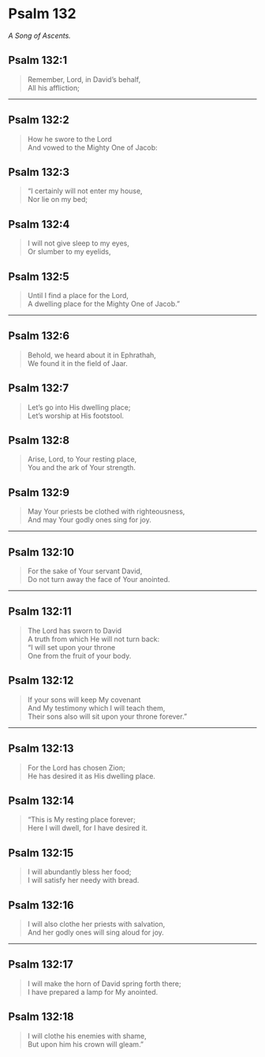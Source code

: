 # Psalm 132

_A Song of Ascents._

## Psalm 132:1

> Remember, Lord, in David’s behalf,  
> All his affliction;

---

## Psalm 132:2

> How he swore to the Lord  
> And vowed to the Mighty One of Jacob:

## Psalm 132:3

> “I certainly will not enter my house,  
> Nor lie on my bed;

## Psalm 132:4

> I will not give sleep to my eyes,  
> Or slumber to my eyelids,

## Psalm 132:5

> Until I find a place for the Lord,  
> A dwelling place for the Mighty One of Jacob.”

---

## Psalm 132:6

> Behold, we heard about it in Ephrathah,  
> We found it in the field of Jaar.

## Psalm 132:7

> Let’s go into His dwelling place;  
> Let’s worship at His footstool.

## Psalm 132:8

> Arise, Lord, to Your resting place,  
> You and the ark of Your strength.

## Psalm 132:9

> May Your priests be clothed with righteousness,  
> And may Your godly ones sing for joy.

---

## Psalm 132:10

> For the sake of Your servant David,  
> Do not turn away the face of Your anointed.

---

## Psalm 132:11

> The Lord has sworn to David  
> A truth from which He will not turn back:  
> “I will set upon your throne  
> One from the fruit of your body.

## Psalm 132:12

> If your sons will keep My covenant  
> And My testimony which I will teach them,  
> Their sons also will sit upon your throne forever.”

---

## Psalm 132:13

> For the Lord has chosen Zion;  
> He has desired it as His dwelling place.

## Psalm 132:14

> “This is My resting place forever;  
> Here I will dwell, for I have desired it.

## Psalm 132:15

> I will abundantly bless her food;  
> I will satisfy her needy with bread.

## Psalm 132:16

> I will also clothe her priests with salvation,  
> And her godly ones will sing aloud for joy.

---

## Psalm 132:17

> I will make the horn of David spring forth there;  
> I have prepared a lamp for My anointed.

## Psalm 132:18

> I will clothe his enemies with shame,  
> But upon him his crown will gleam.”
